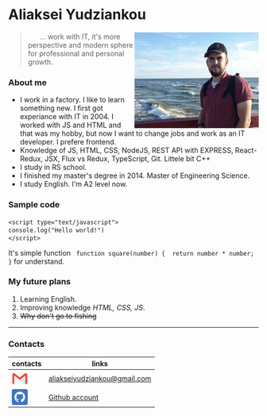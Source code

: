 # Aliaksei Yudziankou

<img align="right"  src="images/main.jpg">

>&nbsp;&nbsp;&nbsp;&nbsp;&nbsp;&nbsp;... work with IT, it's more perspective and modern sphere for professional and personal growth.

### About me 
  * I work in a factory. I like to learn something new. I first got experiance with IT in 2004. I worked with JS and HTML and that was my hobby, but now I want to change jobs and work as an IT developer. I prefere frontend. 
  * Knowledge of JS, HTML, CSS, NodeJS, REST API with EXPRESS, React-Redux, JSX, Flux vs Redux, TypeScript, Git. Littele bit C++ 
  * I study in RS school. 
  * I finished my master's degree in 2014. Master of Engineering Science. 
  * I study English. I'm A2 level now. 
 
### Sample code 
```
<script type="text/javascript">
console.log("Hello world!")
</script>
```

 It's simple function ` function square(number) { 
  return number * number; }` for understand. 

### My future plans 
1. Learning English.
2. Improving knowledge *HTML, CSS, JS*. 
3. ~~Why don't go to fishing~~ 
____ 
### Contacts 

 contacts | links
------------- | -------------
 [<img align="left"  src="images/email.png">](<https://mail.google.com> "email") | <aliakseiyudziankou@gmail.com>
[<img align="left"  src="images/github.png">](https://github.com/webjsworker "webjsworker") | [Github account](https://github.com/webjsworker "webjsworker")


